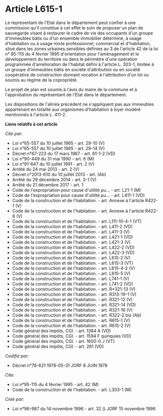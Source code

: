 # Article L615-1

Le représentant de l'Etat dans le département peut confier à une commission qu'il constitue à cet effet le soin de proposer
un plan de sauvegarde visant à restaurer le cadre de vie des occupants d'un groupe d'immeubles bâtis ou d'un ensemble
immobilier déterminé, à usage d'habitation ou à usage mixte professionnel, commercial et d'habitation, situé dans les zones
urbaines sensibles définies au 3 de l'article 42 de la loi n° 95-115 du 4 février 1995 d'orientation pour l'aménagement et le
développement du territoire ou dans le périmètre d'une opération programmée d'amélioration de l'habitat défini à l'article L.
303-1, limitée à un groupe d'immeubles bâtis en société d'attribution ou en société coopérative de construction donnant
vocation à l'attribution d'un lot ou soumis au régime de la copropriété.

Le projet de plan est soumis à l'avis du maire de la commune et à l'approbation du représentant de l'Etat dans le
département.

Les dispositions de l'alinéa précédent ne s'appliquent pas aux immeubles appartenant en totalité aux organismes d'habitation
à loyer modéré mentionnés à l'article L. 411-2.

**Liens relatifs à cet article**

_Cité par_:

  - Loi n°65-557 du 10 juillet 1965 - art. 29-10 (V)
  - Loi n°65-557 du 10 juillet 1965 - art. 29-14 (V)
  - Décret n°67-223 du 17 mars 1967 - art. 61-1-2 (VD)
  - Loi n°90-449 du 31 mai 1990 - art. 6 (M)
  - Loi n°91-647 du 10 juillet 1991 - art. 2 (V)
  - Arrêté du 24 mai 2013 - art. 2 (V)
  - Décret n°2013-610 du 10 juillet 2013 - art. (Ab)
  - Arrêté du 29 décembre 2014 - art. 3-1 (V)
  - Arrêté du 21 décembre 2017 - art. 1
  - Code de l'expropriation pour cause d'utilité pu... - art. L21-1 (M)
  - Code de l'expropriation pour cause d'utilité pu... - art. L411-1 (VD)
  - Code de la construction et de l'habitation. - art. Annexe à l'article R422-1 (V)
  - Code de la construction et de l'habitation. - art. Annexe à l'article R422-6 (V)
  - Code de la construction et de l'habitation. - art. L111-10-4-1 (VT)
  - Code de la construction et de l'habitation. - art. L411-2 (VD)
  - Code de la construction et de l'habitation. - art. L411-3 (V)
  - Code de la construction et de l'habitation. - art. L421-1 (VD)
  - Code de la construction et de l'habitation. - art. L421-3 (V)
  - Code de la construction et de l'habitation. - art. L422-2 (VD)
  - Code de la construction et de l'habitation. - art. L422-3 (VD)
  - Code de la construction et de l'habitation. - art. L615-2 (V)
  - Code de la construction et de l'habitation. - art. L615-3 (VT)
  - Code de la construction et de l'habitation. - art. L615-4-2 (V)
  - Code de la construction et de l'habitation. - art. L615-5 (V)
  - Code de la construction et de l'habitation. - art. L741-1 (V)
  - Code de la construction et de l'habitation. - art. L741-2 (VD)
  - Code de la construction et de l'habitation. - art. R*321-13 (V)
  - Code de la construction et de l'habitation. - art. R313-19-1 (V)
  - Code de la construction et de l'habitation. - art. R321-12 (V)
  - Code de la construction et de l'habitation. - art. R321-14 (VD)
  - Code de la construction et de l'habitation. - art. R321-16 (V)
  - Code de la construction et de l'habitation. - art. R322-2 bis (Ab)
  - Code de la construction et de l'habitation. - art. R615-1 (V)
  - Code de la construction et de l'habitation. - art. R615-2 (V)
  - Code général des impôts, CGI. - art. 1384 A (VD)
  - Code général des impôts, CGI. - art. 1594 F quinquies (VD)
  - Code général des impôts, CGI. - art. 1600-0 J (VT)
  - Code général des impôts, CGI. - art. 261 (VD)

_Codifié par_:

  - Décret n°78-621 1978-05-31 JORF 8 JUIN 1978

_Cite_:

  - Loi n°95-115 du 4 février 1995 - art. 42 (M)
  - Code de la construction et de l'habitation. - art. L303-1 (M)

_Créé par_:

  - Loi n°96-987 du 14 novembre 1996 - art. 32 () JORF 15 novembre 1996
